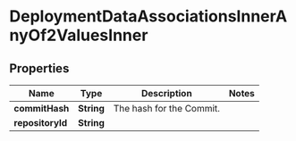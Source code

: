 

# DeploymentDataAssociationsInnerAnyOf2ValuesInner


## Properties

| Name | Type | Description | Notes |
|------------ | ------------- | ------------- | -------------|
|**commitHash** | **String** | The hash for the Commit.  |  |
|**repositoryId** | **String** |  |  |



